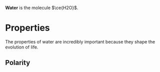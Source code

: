 **Water** is the molecule $\ce{H2O}$.

# Properties

The properties of water are incredibly important because they shape the evolution of life.

## Polarity


